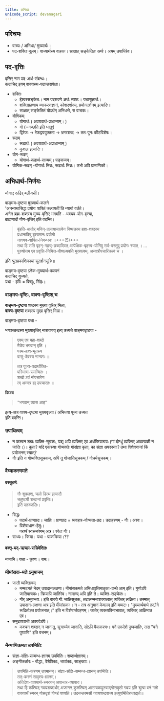 ```yaml
---
title: अभिधा
unicode_script: devanagari
---
```


## परिचयः
- वाच्यः / अभिधा/ मुख्यार्थः।
- पद-शक्तिः मूलम्। वाच्यार्थस्य वाहकः। साक्षात् सङ्केतितः अर्थः। अयम् उपाधिरेव।


## पद-वृत्तिः

वृत्तिर् नाम पद-अर्थ-संबन्धः।  
कदाचिद् इयम् वाक्यस्थ-पदान्तरापेक्षा।

- शक्तिः
  - ईश्वरसङ्केतः। नाम पदश्रवणे अर्थः स्पष्टः। यथाश्रुतार्थः। 
  - शक्तिग्रहणाय व्याकरणज्ञानं, कोशदर्शनम्, प्रयोगदर्शनम् इत्यादिः।
  - साक्षात् सङ्केतितं योऽर्थम् अभिधत्ते, स वाचकः।
- यौगिकम् 
  - योगार्थः ( अवयवार्थ-प्राधान्यम्। )
  - गो (=गच्छति इति धातुः)
  - द्विरेफः -> रेफद्वययुक्तता -> भ्रमरशब्दः -> ततः पुनः कीटविशेषः।
- रूढम् 
  - रूढार्थः ( अवयवार्थ-अप्राधान्यम् )
  - कुशल इत्यादिः।
- योग-रूढम्
  - योगार्थ-रूढार्थ-साम्यम्। पङ्कजम्।
- यौगिक-रूढम्
    -योगार्थः‌ भिन्नः‌, रूढार्थः भिन्नः। उभौ अपि प्रामाणिकौ।


## अभिधार्थ-निर्णयः
योगाद् रूढिर् बलीयसी। 

वाङ्मय-दृष्ट्या मुख्यार्थ-कलने  
'अनन्यथासिद्धः प्रयोगः शक्तिं कल्पयती'ति न्यायो वर्तते।  
अनेन ब्रह्म-शब्दस्य मुख्य-वृत्तिर् भगवति - अवयव-योग-वृत्त्या,  
ब्राह्मणादौ गौण-वृत्तिर् इति वदन्ति।  

> बृंहति-धातोर् मनिन्-प्रत्ययान्तत्वेन निष्पन्नस्य ब्रह्म-शब्दस्य  
प्रधानादिषु दृश्यमानः प्रयोगो  
नावयव-शक्ति-निबन्धनः ।+++(5)+++  
तथा हि सति बृहन्-महच्-छब्दादिवत् आपेक्षिक-बृहत्त्व-योगिषु सर्व-वस्तुषु 
प्रयोगः स्यात् ।  …  
पुरुषोत्तम एव प्रवृत्ति-निमित्त-पौष्वल्यवति मुख्यत्वम्, अन्यत्रौपचारिकत्वं च ।

इति श्रुतप्रकाशिकायां सुदर्शनसूरिः॥



वाङ्मय-दृष्ट्या ऽनेक-मुख्यार्थ-कल्पनं  
कदाचिद् युज्यते,  
यथा - हरिः = विष्णुः, सिंहः। 


### वाङ्मय-दृष्टिः, वाक्य-दृष्टिश् च
**वाङ्मय-दृष्ट्या** शब्दस्य मुख्या वृत्तिर् भिन्ना,  
**वाक्य-दृष्ट्या** शब्दस्य मुखा वृत्तिर् भिन्ना। 

वाङ्मय-दृष्ट्या यथा -  

भगवच्छब्दस्य मुख्यावृत्तिर् नारायणय् इत्य् उच्यते वाङ्मयदृष्ट्या -

> एवम् एष महा-शब्दो  
> मैत्रेय भगवान् इति ।  
> परम-ब्रह्म-भूतस्य  
> वासु-देवस्य नान्यगः ॥
>
> तत्र पूज्य-पदार्थोक्ति-  
> परिभाषा-समन्वितः ।  
> शब्दो ऽयं नोपचारेण  
> त्व् अन्यत्र ह्य् उपचारतः ॥


किञ्च 

> "भगवान् व्यास आह" 

इत्य्-अत्र वाक्य-दृष्ट्या मुख्यवृत्त्या / अभिधया पूज्य उच्यत  
इति वदन्ति। 


### उपाधित्वम्
- न कश्चन शब्दः व्यक्ति-सूचकः, यद्य् अपि व्यक्तिर् एव अर्थक्रियाश्रयः (गां दोग्धुं व्यक्तिर् आवश्यकी न जातिः।)। कुतः? यदि एकस्याः गोव्यक्तेः गोसंज्ञा कृता, का संज्ञा अपरस्याः? तथा विशेषणानां किं प्रयोजनम् स्यात्?
- गौः इति न गोव्यक्तिसूचकम्, अपि तु गोजातिसूचकम् / गोधर्मसूचकम्।

### वैय्याकरणमते 
#### वस्तुधर्मः
> गौः शुक्लश्, चलो डित्थ इत्यादौ  
चतुष्टयी शब्दानां प्रवृत्तिः।  
इति पतञ्जलिः।

- सिद्धः
  - पदार्थ-प्राणप्रदः। जातिः।  प्राणप्रदः = व्यवहार-योग्यता-प्रदः। उदाहरणम् - गौः। अश्वः।
  - विशेषाधान-हेतुः।  
    परार्थं स्वसमर्पणम् अत्र। श्वेतः गौः।
- साध्यः। क्रिया। यथा - पाकक्रिया।??

#### वक्तृ-यद्-ऋच्छा-सन्निवेशितः
नामानि। यथा - कृष्णः। रामः।

### मीमांसक-मते ऽनुमानम्
- जातौ व्यक्तित्वम्
  - मम्मटमते नेदम् उपादानलक्षणा। मीमांसकमते अभिधावृत्तिमातृका-ग्रन्थे आम् इति। गुणोऽपि जातिवाचकः। क्रियापि जातिरेव। नामान्य् अपि इति ते। व्यक्ति-सङ्केतः। 
  - गौर् अनुबन्ध्यः। इति वाक्ये गौः जातिसूचकः, तदालम्भनाशक्यत्वात् व्यक्तिर् लक्षिता। तस्मात् उपादान-लक्षणा अत्र इति मीमांसकाः। न - तत्र अनुमानं केवलम् इति मम्मटः। "मुख्यार्थबाधे तद्योगे रूढितोऽथ प्रयोजनात्।" इति न विशेषार्थग्रहणम्। जातेर् व्यक्त्यविनाभावात्, व्यक्तिर् आक्षिप्यत एव।
- समुदायवाची अवयवेऽपि।
  - कश्चन शब्दान् न जानातु, सूत्राण्येव जानाति, सोऽपि वैयाकरणः। वने एकदेशे पुष्पजातिः, तदा "वने पुष्पाणि" इति वचनम्।

### नैय्यायिकमत उपमितिः
- संज्ञा-संज्ञि-सम्बन्ध-ज्ञानम् उपमितिः। शब्दार्थज्ञानम्।
- अङ्गीकर्तारः - बौद्धाः, वैशेषिकाः, चार्वाकाः, साङ्ख्याः।


> उपमिति-करणम् उपमानम्।  संज्ञा-संज्ञि-सम्बन्ध-ज्ञानम् उपमितिः।  
तत्-करणं सादृश्य-ज्ञानम्।  
अतिदेश-वाक्यार्थ-स्मरणम् अवान्तर-व्यापारः।  
> तथा हि कश्चिद् गवयशब्दार्थम् अजानन् कुतश्चित् आरण्यकपुरुषाद्गोसदृशो गवय इति श्रुत्वा वनं गतो वाक्यार्थं स्मरन् गोसदृशं पिण्डं पश्यति। तदनन्तरमसौ गवयशब्दवाच्य इत्युपमितिरुत्पद्यते॥

